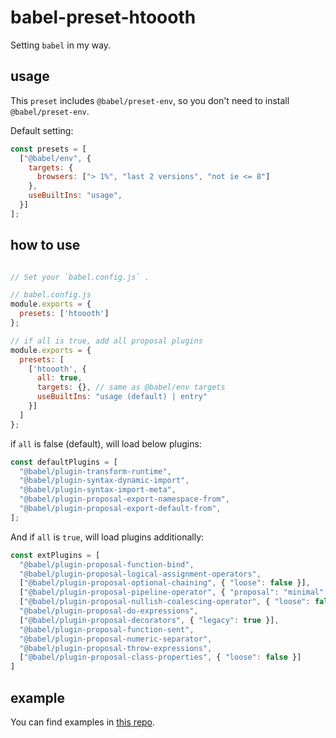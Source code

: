 # babel-preset-htoooth

Setting `babel` in my way.

## usage

This `preset` includes `@babel/preset-env`, so you don't need to install `@babel/preset-env`.

Default setting:

```js
const presets = [
  ["@babel/env", {
    targets: {
      browsers: ["> 1%", "last 2 versions", "not ie <= 8"]
    },
    useBuiltIns: "usage",
  }]
];

```

## how to use


```js

// Set your `babel.config.js` .

// babel.config.js
module.exports = {
  presets: ['htoooth']
};

// if all is true, add all proposal plugins
module.exports = {
  presets: [
    ['htoooth', {
      all: true,
      targets: {}, // same as @babel/env targets
      useBuiltIns: "usage (default) | entry"
    }]
  ]
};

```

if `all` is false (default), will load below plugins:

```js
const defaultPlugins = [
  "@babel/plugin-transform-runtime",
  "@babel/plugin-syntax-dynamic-import",
  "@babel/plugin-syntax-import-meta",
  "@babel/plugin-proposal-export-namespace-from",
  "@babel/plugin-proposal-export-default-from",
];

```

And if `all` is `true`, will load plugins additionally:

```js
const extPlugins = [
  "@babel/plugin-proposal-function-bind",
  "@babel/plugin-proposal-logical-assignment-operators",
  ["@babel/plugin-proposal-optional-chaining", { "loose": false }],
  ["@babel/plugin-proposal-pipeline-operator", { "proposal": "minimal" }],
  ["@babel/plugin-proposal-nullish-coalescing-operator", { "loose": false }],
  "@babel/plugin-proposal-do-expressions",
  ["@babel/plugin-proposal-decorators", { "legacy": true }],
  "@babel/plugin-proposal-function-sent",
  "@babel/plugin-proposal-numeric-separator",
  "@babel/plugin-proposal-throw-expressions",
  ["@babel/plugin-proposal-class-properties", { "loose": false }]
]

```

## example

You can find examples in [this repo](https://github.com/RaichuCli/babel-preset-htoooth-test).